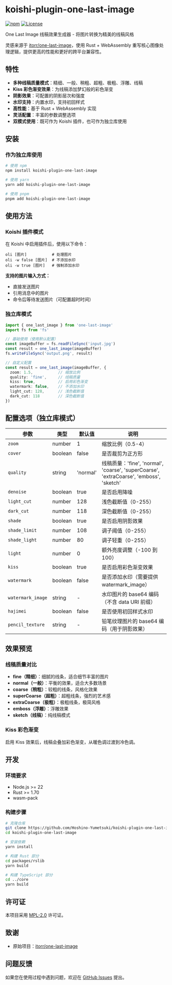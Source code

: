 # koishi-plugin-one-last-image

[![npm](https://img.shields.io/npm/v/koishi-plugin-one-last-image?style=flat-square)](https://www.npmjs.com/package/koishi-plugin-one-last-image)
[![License](https://img.shields.io/github/license/Hoshino-Yumetsuki/koishi-plugin-one-last-image?style=flat-square)](https://github.com/Hoshino-Yumetsuki/koishi-plugin-one-last-image/blob/main/LICENSE)

One Last Image 线稿效果生成器 - 将图片转换为精美的线稿风格

灵感来源于 [itorr/one-last-image](https://github.com/itorr/one-last-image)，使用 Rust + WebAssembly 重写核心图像处理逻辑，提供更高的性能和更好的跨平台兼容性。

## 特性

- **多种线稿质量模式**：精细、一般、稍粗、超粗、极粗、浮雕、线稿
- **Kiss 彩色渐变效果**：为线稿添加梦幻般的彩色渐变
- **阴影效果**：可配置的阴影层次和强度
- **水印支持**：内置水印，支持初回样式
- **高性能**：基于 Rust + WebAssembly 实现
- **灵活配置**：丰富的参数调整选项
- **双模式使用**：既可作为 Koishi 插件，也可作为独立库使用

## 安装

### 作为独立库使用

```bash
# 使用 npm
npm install koishi-plugin-one-last-image

# 使用 yarn
yarn add koishi-plugin-one-last-image

# 使用 pnpm
pnpm add koishi-plugin-one-last-image
```

## 使用方法

### Koishi 插件模式

在 Koishi 中启用插件后，使用以下命令：

```
oli [图片]           # 处理图片
oli -w false [图片]  # 不添加水印
oli -w true [图片]   # 强制添加水印
```

**支持的图片输入方式：**
- 直接发送图片
- 引用消息中的图片
- 命令后等待发送图片（可配置超时时间）

### 独立库模式

```typescript
import { one_last_image } from 'one-last-image'
import fs from 'fs'

// 基础使用（使用默认配置）
const imageBuffer = fs.readFileSync('input.jpg')
const result = one_last_image(imageBuffer)
fs.writeFileSync('output.png', result)

// 自定义配置
const result = one_last_image(imageBuffer, {
  zoom: 1.5,           // 缩放比例
  quality: 'fine',     // 线稿质量
  kiss: true,          // 启用彩色渐变
  watermark: false,    // 不添加水印
  light_cut: 128,      // 浅色截断值
  dark_cut: 118        // 深色截断值
})
```

## 配置选项（独立库模式）

| 参数              | 类型    | 默认值   | 说明                                                                                   |
| ----------------- | ------- | -------- | -------------------------------------------------------------------------------------- |
| `zoom`            | number  | 1        | 缩放比例（0.5-4）                                                                      |
| `cover`           | boolean | false    | 是否裁剪为正方形                                                                       |
| `quality`         | string  | 'normal' | 线稿质量：'fine', 'normal', 'coarse', 'superCoarse', 'extraCoarse', 'emboss', 'sketch' |
| `denoise`         | boolean | true     | 是否启用降噪                                                                           |
| `light_cut`       | number  | 128      | 浅色截断值（0-255）                                                                    |
| `dark_cut`        | number  | 118      | 深色截断值（0-255）                                                                    |
| `shade`           | boolean | true     | 是否启用阴影效果                                                                       |
| `shade_limit`     | number  | 108      | 调子阈值（0-255）                                                                      |
| `shade_light`     | number  | 80       | 调子轻重（0-255）                                                                      |
| `light`           | number  | 0        | 额外亮度调整（-100 到 100）                                                            |
| `kiss`            | boolean | true     | 是否启用彩色渐变效果                                                                   |
| `watermark`       | boolean | false    | 是否添加水印（需要提供 watermark_image）                                               |
| `watermark_image` | string  | -        | 水印图片的 base64 编码（不含 data URI 前缀）                                           |
| `hajimei`         | boolean | false    | 是否使用初回样式水印                                                                   |
| `pencil_texture`  | string  | -        | 铅笔纹理图片的 base64 编码（用于阴影效果）                                             |

## 效果预览

### 线稿质量对比

- **fine（精细）**：细腻的线条，适合细节丰富的图片
- **normal（一般）**：平衡的效果，适合大多数场景
- **coarse（稍粗）**：较粗的线条，风格化效果
- **superCoarse（超粗）**：超粗线条，强烈的艺术感
- **extraCoarse（极粗）**：极粗线条，极简风格
- **emboss（浮雕）**：浮雕效果
- **sketch（线稿）**：纯线稿模式

### Kiss 彩色渐变

启用 Kiss 效果后，线稿会叠加彩色渐变，从暖色调过渡到冷色调。

## 开发

### 环境要求

- Node.js >= 22
- Rust >= 1.70
- wasm-pack

### 构建步骤

```bash
# 克隆仓库
git clone https://github.com/Hoshino-Yumetsuki/koishi-plugin-one-last-image.git
cd koishi-plugin-one-last-image

# 安装依赖
yarn install

# 构建 Rust 部分
cd packages/rslib
yarn build

# 构建 TypeScript 部分
cd ../core
yarn build
```

## 许可证

本项目采用 [MPL-2.0](LICENSE) 许可证。

## 致谢

- 原始项目：[itorr/one-last-image](https://github.com/itorr/one-last-image)

## 问题反馈

如果您在使用过程中遇到问题，欢迎在 [GitHub Issues](https://github.com/Hoshino-Yumetsuki/koishi-plugin-one-last-image/issues) 提出。